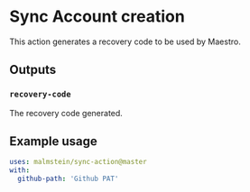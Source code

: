 # Sync Account creation

This action generates a recovery code to be used by Maestro.

## Outputs

### `recovery-code`

The recovery code generated.

## Example usage

```yaml
uses: malmstein/sync-action@master
with:
  github-path: 'Github PAT'
```